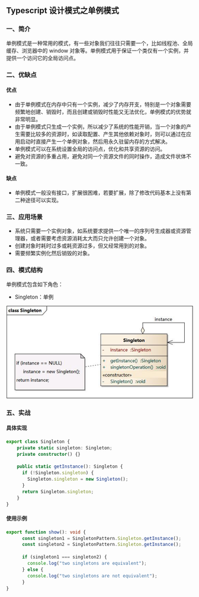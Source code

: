 ## Typescript 设计模式之单例模式

### 一、简介

单例模式是一种常用的模式，有一些对象我们往往只需要一个，比如线程池、全局缓存、浏览器中的 window 对象等。单例模式用于保证一个类仅有一个实例，并提供一个访问它的全局访问点。

### 二、优缺点

#### 优点

- 由于单例模式在内存中只有一个实例，减少了内存开支，特别是一个对象需要频繁地创建、销毁时，而且创建或销毁时性能又无法优化，单例模式的优势就非常明显。
- 由于单例模式只生成一个实例，所以减少了系统的性能开销，当一个对象的产生需要比较多的资源时，如读取配置、产生其他依赖对象时，则可以通过在应用启动时直接产生一个单例对象，然后用永久驻留内存的方式解决。
- 单例模式可以在系统设置全局的访问点，优化和共享资源的访问。
- 避免对资源的多重占用，避免对同一个资源文件的同时操作，造成文件状体不一致。

#### 缺点

- 单例模式一般没有接口，扩展很困难，若要扩展，除了修改代码基本上没有第二种途径可以实现。

### 三、应用场景

- 系统只需要一个实例对象，如系统要求提供一个唯一的序列号生成器或资源管理器，或者需要考虑资源消耗太大而只允许创建一个对象。
- 创建对象时耗时过多或耗资源过多，但又经常用到的对象。
- 需要频繁实例化然后销毁的对象。

### 四、模式结构

单例模式包含如下角色：

- Singleton：单例

![singleton](singleton.png)

### 五、实战

#### 具体实现

```typescript
export class Singleton {
    private static singleton: Singleton;
    private constructor() {}

    public static getInstance(): Singleton {
      if (!Singleton.singleton) {
        Singleton.singleton = new Singleton();
      }
      return Singleton.singleton;
    }
}
```

#### 使用示例

```typescript
export function show(): void {
      const singleton1 = SingletonPattern.Singleton.getInstance();
      const singleton2 = SingletonPattern.Singleton.getInstance();

      if (singleton1 === singleton2) {
        console.log("two singletons are equivalent");
      } else {
        console.log("two singletons are not equivalent");
      }
}
```
